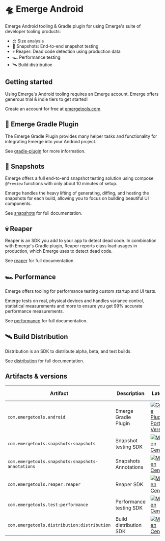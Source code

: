 # 🛸 Emerge Android

Emerge Android tooling & Gradle plugin for using Emerge's suite of developer tooling products:

- ⚖️ Size analysis
- 📸 Snapshots: End-to-end snapshot testing
- 💀 Reaper: Dead code detection using production data
- 🏎 Performance testing
- 🛰️ Build distribution

## Getting started

Using Emerge's Android tooling requires an Emerge account. Emerge offers generous trial & indie
tiers to get started!

Create an account for free at [emergetools.com](https://www.emergetools.com/).

## 🐘 Emerge Gradle Plugin

The Emerge Gradle Plugin provides many helper tasks and functionality for integrating Emerge into
your Android project.

See [gradle-plugin](./gradle-plugin/README.md) for more information.

## 📸 Snapshots

Emerge offers a full end-to-end snapshot testing solution using compose `@Preview` functions with only about 10 minutes of setup.

Emerge handles the heavy lifting of generating, diffing, and hosting the snapshots for each build,
allowing you to focus on building beautiful UI components.

See [snapshots](./snapshots/README.md) for full documentation.

## 💀 Reaper

Reaper is an SDK you add to your app to detect dead code. In combination with Emerge's Gradle
plugin, Reaper reports class load usages in production, which Emerge uses to detect dead code.

See [reaper](./reaper/README.md) for full documentation.

## 🏎 Performance

Emerge offers tooling for performance testing custom startup and UI tests.

Emerge tests on real, physical devices and handles variance control, statistical measurements and
more to ensure you get 99% accurate performance measurements.

See [performance](./performance/README.md) for full documentation.

## 🛰️ Build Distribution

Distribution is an SDK to distribute alpha, beta, and test builds.

See [distribution](./distribution/README.md) for full documentation.


## Artifacts & versions

| Artifact                                        | Description                                     | Latest                                                                                                                                                                                                               | Min SDK |
|-------------------------------------------------|-------------------------------------------------|----------------------------------------------------------------------------------------------------------------------------------------------------------------------------------------------------------------------|---------|
| `com.emergetools.android`                       | Emerge Gradle Plugin                            | [![Gradle Plugin Portal Version](https://img.shields.io/gradle-plugin-portal/v/com.emergetools.android)](https://plugins.gradle.org/plugin/com.emergetools.android)                                                  | N/A     |
| `com.emergetools.snapshots:snapshots`           | Snapshot testing SDK                            | [![Maven Central](https://maven-badges.herokuapp.com/maven-central/com.emergetools.snapshots/snapshots/badge.svg)](https://maven-badges.herokuapp.com/maven-central/com.emergetools.snapshots/snapshots)             | 23      |
| `com.emergetools.snapshots:snapshots-annotations` | Snapshots Annotations                           | [![Maven Central](https://maven-badges.herokuapp.com/maven-central/com.emergetools.snapshots/snapshots-annotations/badge.svg)](https://maven-badges.herokuapp.com/maven-central/com.emergetools.snapshots/snapshots-annotations) | 23 |
| `com.emergetools.reaper:reaper`                 | Reaper SDK                                      | [![Maven Central](https://maven-badges.herokuapp.com/maven-central/com.emergetools.reaper/reaper/badge.svg)](https://maven-badges.herokuapp.com/maven-central/com.emergetools.reaper/reaper)                         | 21      |
| `com.emergetools.test:performance`              | Performance testing SDK                         | [![Maven Central](https://maven-badges.herokuapp.com/maven-central/com.emergetools.test/performance/badge.svg)](https://maven-badges.herokuapp.com/maven-central/com.emergetools.test/performance)                   | 23      |
| `com.emergetools.distribution:distribution`     | Build distribution SDK                          | [![Maven Central](https://maven-badges.herokuapp.com/maven-central/com.emergetools.distribution/distribution/badge.svg)](https://maven-badges.herokuapp.com/maven-central/com.emergetools.distribution/distribution) | 21      |

